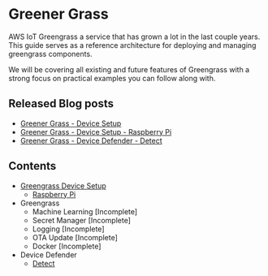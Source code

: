 # Greener Grass

AWS IoT Greengrass a service that has grown a lot in the last couple years. This guide serves as a reference architecture for deploying and managing greengrass components.

We will be covering all existing and future features of Greengrass with a strong focus on practical examples you can follow along with.

## Released Blog posts

* [Greener Grass - Device Setup](https://devopstar.com/2019/11/24/greener-grass-device-setup/)
* [Greener Grass - Device Setup - Raspberry Pi](https://devopstar.com/2019/11/24/greener-grass-device-setup-raspberry-pi/)
* [Greener Grass - Device Defender - Detect](https://devopstar.com/2019/11/24/greener-grass-device-defender-detect/)

## Contents

* [Greengrass Device Setup](.blog/device-setup/README.md)
  * [Raspberry Pi](.blog/device-setup-raspberry-pi/README.md)
* Greengrass
  * Machine Learning [Incomplete]
  * Secret Manager [Incomplete]
  * Logging [Incomplete]
  * OTA Update [Incomplete]
  * Docker [Incomplete]
* Device Defender
  * [Detect](.blog/device-defender-detect/README.md)
